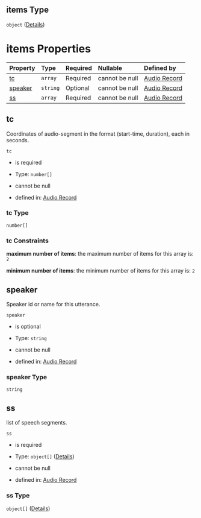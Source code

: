 ## items Type

`object` ([Details](audio_record-properties-s-items-properties-u-items.md))

# items Properties

| Property            | Type     | Required | Nullable       | Defined by                                                                                                                                                                                                                               |
| :------------------ | :------- | :------- | :------------- | :--------------------------------------------------------------------------------------------------------------------------------------------------------------------------------------------------------------------------------------- |
| [tc](#tc)           | `array`  | Required | cannot be null | [Audio Record](audio_record-defs-time_coordinates.md "https://impresso.github.io/impresso-schemas/json/canonical/audio_record.schema.json#/properties/s/items/properties/u/items/properties/tc")                                         |
| [speaker](#speaker) | `string` | Optional | cannot be null | [Audio Record](audio_record-properties-s-items-properties-u-items-properties-speaker.md "https://impresso.github.io/impresso-schemas/json/canonical/audio_record.schema.json#/properties/s/items/properties/u/items/properties/speaker") |
| [ss](#ss)           | `array`  | Required | cannot be null | [Audio Record](audio_record-properties-s-items-properties-u-items-properties-ss.md "https://impresso.github.io/impresso-schemas/json/canonical/audio_record.schema.json#/properties/s/items/properties/u/items/properties/ss")           |

## tc

Coordinates of audio-segment in the format (start-time, duration), each in seconds.

`tc`

*   is required

*   Type: `number[]`

*   cannot be null

*   defined in: [Audio Record](audio_record-defs-time_coordinates.md "https://impresso.github.io/impresso-schemas/json/canonical/audio_record.schema.json#/properties/s/items/properties/u/items/properties/tc")

### tc Type

`number[]`

### tc Constraints

**maximum number of items**: the maximum number of items for this array is: `2`

**minimum number of items**: the minimum number of items for this array is: `2`

## speaker

Speaker id or name for this utterance.

`speaker`

*   is optional

*   Type: `string`

*   cannot be null

*   defined in: [Audio Record](audio_record-properties-s-items-properties-u-items-properties-speaker.md "https://impresso.github.io/impresso-schemas/json/canonical/audio_record.schema.json#/properties/s/items/properties/u/items/properties/speaker")

### speaker Type

`string`

## ss

list of speech segments.

`ss`

*   is required

*   Type: `object[]` ([Details](audio_record-properties-s-items-properties-u-items-properties-ss-items.md))

*   cannot be null

*   defined in: [Audio Record](audio_record-properties-s-items-properties-u-items-properties-ss.md "https://impresso.github.io/impresso-schemas/json/canonical/audio_record.schema.json#/properties/s/items/properties/u/items/properties/ss")

### ss Type

`object[]` ([Details](audio_record-properties-s-items-properties-u-items-properties-ss-items.md))
